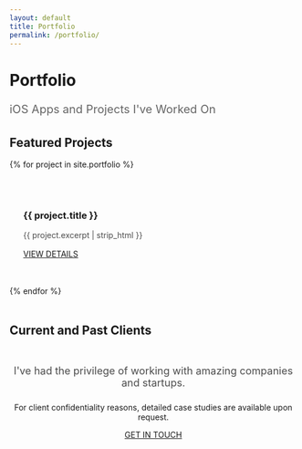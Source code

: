 ```yaml
--- 
layout: default
title: Portfolio
permalink: /portfolio/
---
```


# Portfolio

<p style="font-size: 20px; line-height: 28px; color: rgba(0,0,0,0.6); margin-bottom: 32px;">iOS Apps and Projects I've Worked On</p>

## Featured Projects

<div style="display: grid; gap: 24px; margin-bottom: 48px;">
  {% for project in site.portfolio %}
    <div class="card" style="padding: 24px;">
      <h3>{{ project.title }}</h3>
      <p style="color: rgba(0,0,0,0.7); margin: 16px 0;">{{ project.excerpt | strip_html }}</p>
      <a href="{{ project.url | relative_url }}" class="btn btn-primary">VIEW DETAILS</a>
    </div>
  {% endfor %}
</div>

## Current and Past Clients

<div style="text-align: center; margin: 48px 0;">
  <p style="font-size: 18px; color: rgba(0,0,0,0.7);">I've had the privilege of working with amazing companies and startups.</p>
  <p style="margin-top: 24px;">For client confidentiality reasons, detailed case studies are available upon request.</p>
  <a href="mailto:michael.chung@databites.ca" class="btn btn-primary" style="margin-top: 16px;">GET IN TOUCH</a>
</div>
